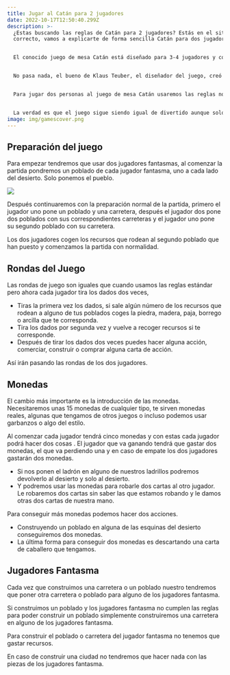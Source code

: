```yaml
---
title: Jugar al Catán para 2 jugadores
date: 2022-10-17T12:50:40.299Z
description: >-
  ¿Estas buscando las reglas de Catán para 2 jugadores? Estás en el sitio
  correcto, vamos a explicarte de forma sencilla Catán para dos jugadores.


  El conocido juego de mesa Catán está diseñado para 3-4 jugadores y con su ampliación podemos jugar hasta 6 jugadores pero ¿qué pasa si solo somos dos para jugar?


  No pasa nada, el bueno de Klaus Teuber, el diseñador del juego, creó unas reglas especiales para que podamos jugar 2 jugadores.


  Para jugar dos personas al juego de mesa Catán usaremos las reglas normales de 3-4 jugadores y añadiremos unas pequeñas modificaciones para hacer que el juego sea igual o más divertido.


  La verdad es que el juego sigue siendo igual de divertido aunque solo seamos dos jugadores.
image: img/gamescover.png
---
```

## Preparación del juego

Para empezar tendremos que usar dos jugadores fantasmas, al comenzar la partida pondremos un poblado de cada jugador fantasma, uno a cada lado del desierto. Solo ponemos el pueblo.

![](https://playkings.es/wp-content/uploads/2020/03/20200324_2055581-1024x768.jpg)

Después continuaremos con la preparación normal de la partida, primero el jugador uno pone un poblado y una carretera, después el jugador dos pone dos poblados con sus correspondientes carreteras y el jugador uno pone su segundo poblado con su carretera.

Los dos jugadores cogen los recursos que rodean al segundo poblado que han puesto y comenzamos la partida con normalidad.

## Rondas del Juego

Las rondas de juego son iguales que cuando usamos las reglas estándar pero ahora cada jugador tira los dados dos veces,

* Tiras la primera vez los dados, si sale algún número de los recursos que rodean a alguno de tus poblados coges la piedra, madera, paja, borrego o arcilla que te corresponda.
* Tira los dados por segunda vez y vuelve a recoger recursos si te corresponde.
* Después de tirar los dados dos veces puedes hacer alguna acción, comerciar, construir o comprar alguna carta de acción.

Así irán pasando las rondas de los dos jugadores.

## Monedas

El cambio más importante es la introducción de las monedas. Necesitaremos unas 15 monedas de cualquier tipo, te sirven monedas reales, algunas que tengamos de otros juegos o incluso podemos usar garbanzos o algo del estilo.

Al comenzar cada jugador tendrá cinco monedas y con estas cada jugador podrá hacer dos cosas . El jugador que va ganando tendrá que gastar dos monedas, el que va perdiendo una y en caso de empate los dos jugadores gastarán dos monedas.

* Si nos ponen el ladrón en alguno de nuestros ladrillos podremos devolverlo al desierto y solo al desierto.
* Y podremos usar las monedas para robarle dos cartas al otro jugador. Le robaremos dos cartas sin saber las que estamos robando y le damos otras dos cartas de nuestra mano.

Para conseguir más monedas podemos hacer dos acciones.

* Construyendo un poblado en alguna de las esquinas del desierto conseguiremos dos monedas.
* La última forma para conseguir dos monedas es descartando una carta de caballero que tengamos.

## Jugadores Fantasma

Cada vez que construimos una carretera o un poblado nuestro tendremos que poner otra carretera o poblado para alguno de los jugadores fantasma.

Si construimos un poblado y los jugadores fantasma no cumplen las reglas para poder construir un poblado simplemente construiremos una carretera en alguno de los jugadores fantasma.

Para construir el poblado o carretera del jugador fantasma no tenemos que gastar recursos.

En caso de construir una ciudad no tendremos que hacer nada con las piezas de los jugadores fantasma.